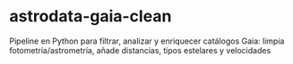# astrodata-gaia-clean
Pipeline en Python para filtrar, analizar y enriquecer catálogos Gaia: limpia fotometría/astrometría, añade distancias, tipos estelares y velocidades
